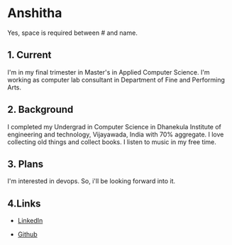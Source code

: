 # Anshitha
Yes, space is required between # and name.

## 1. Current
I'm in my final trimester in Master's in Applied Computer Science. I'm working as computer lab consultant in Department of Fine and Performing Arts.

## 2. Background
I completed my Undergrad in Computer Science in Dhanekula Institute of engineering and technology, Vijayawada, India with 70% aggregate. I love collecting old things and collect books. I listen to music in my free time. 

## 3. Plans
I'm interested in devops. So, i'll be looking forward into it.

## 4.Links
- [LinkedIn](https://www.linkedin.com/in/naga-anshitha-velagapudi/)

- [Github](https://github.com/anshithavelagapudi)


